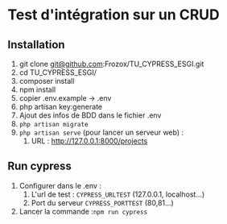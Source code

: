 # Test d'intégration sur un CRUD

## Installation
1. git clone git@github.com:Frozox/TU_CYPRESS_ESGI.git
2. cd TU_CYPRESS_ESGI/
3. composer install
4. npm install
5. copier .env.example -> .env
6. php artisan key:generate
7. Ajout des infos de BDD dans le fichier .env
8. ``php artisan migrate``
9. ``php artisan serve`` (pour lancer un serveur web) :
   1. URL : http://127.0.0.1:8000/projects

## Run cypress
1. Configurer dans le .env :
   1. L'url de test : ``CYPRESS_URLTEST`` (127.0.0.1, localhost...)
   2. Port du serveur ``CYPRESS_PORTTEST`` (80,81...)
2. Lancer la commande :``npm run cypress``
